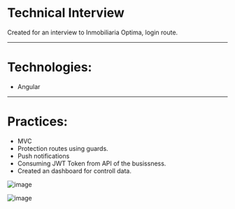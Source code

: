# Technical Interview
Created for an interview to Inmobiliaria Optima, login route.

-------------

# Technologies:
- Angular 

-------------

# Practices:
- MVC
- Protection routes using guards.
- Push notifications
- Consuming JWT Token from API of the busissness.
- Created an dashboard for controll data.

![image](https://github.com/irichardo/blogpost/assets/56202253/7b43b9b8-ecaa-48b8-8d75-bf1d0f15e1b2)

![image](https://github.com/irichardo/blogpost/assets/56202253/05799263-f157-4505-968e-b0aaba3e925a)
